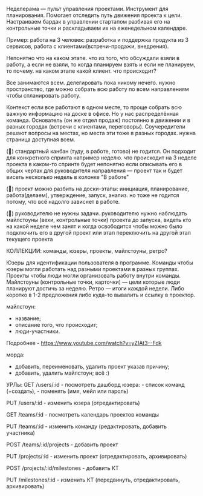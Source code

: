 Неделерама — пульт управления проектами.
Инструмент для планирования. Помогает отследить путь движения проекта к цели. Настраиваем бардак в управлении стартапом разбивая его на контрольные точки и раскладываем их на еженедельном календаре.

Пример:
работа на 3 человек: разработка и поддержка продукта из 3 сервисов, работа с клиентами(встречи-продажи, внедрения). 

Непонятно
что на каком этапе. что из того, что обсуждали взяли в работу, а если не взяли, то когда планируем взять и если не планируем, то почему. на каком этапе какой клиент. что происходит? 

Все занимаются всем. делегировать пока никому нечего. нужно пространство, где можно собрать всю работу по всем направлениям чтобы спланировать работу.

Контекст
если все работают в одном месте, то проще собрать всю важную информацию на доске в офисе. Но у нас распределённая команда. Основатель (он же отдел продаж) постоянно в движении и в разных городах (встречи с клиентами, переговоры). Соучередители решают вопросы на местах, но места эти тоже в разных городах. нужна страница доступная всем.


(😬) стандартный канбан (туду, в работе, готово) не годится. Он подходит для конкретного спринта например неделю. что происходит на 3 неделе проекта в каком-то спринте будет непонятно если описывать его в общих чертах для руководителя направления — проект так и будет висеть несколько недель в колонке "В работе"


(😬) проект можно разбить на доски-этапы: инициация, планирование, работа(делаем), утверждение, запуск, анализ. но тоже не годится потому, что всё надолго зависнет в работе.

(🤔) руководителю не нужны задачи. руководителю нужно наблюдать майлстоуны (вехи, контрольные точки) проекта до запуска, видеть кто на какой неделе чем занят и когда освободится чтобы можно было подключить его в другой проект или этап переключить на другой этап текущего проекта


КОЛЛЕКЦИИ: команды, юзеры, проекты, майлстоуны, ретро?

Юзеры для идентификации пользователя в программе.
Команды чтобы юзеры могли работать над разными проектами в разных группах.
Проекты чтобы люди могли организовать работу внутри команды.
Майлстоуны (контрольные точки, карточки) — цели которые люди планируют достичь за неделю.
Ретро — итоги каждой недели. Либо коротко в 1-2 предложения либо куда-то вывалить и ссылку в проектор.

майлстоун: 
- название;
- описание того, что происходит;
- люди-участники.


Подробнее - https://www.youtube.com/watch?v=yZIAt3--Fdk


морда:
- добавить, переименовать, удалить проект указав причину;
- добавить, удалить майлстоун;
всё :)

УРЛы:
GET /users/:id - посмотреть дашборд юзера: 
    - список команд (+создать), 
    - поменять (имя, мейл или пароль)

PUT /users/:id - изменить юзера (отредактировать)

GET /teams/:id - посмотреть календарь проектов команды

PUT /teams/:id - изменить команду (редактировать, добавить участника)

POST /teams/:id/projects - добавить проект

PUT /projects/:id - изменить проект (отредактировать, архивировать)

POST /projects/:id/milestones - добавить КТ

PUT /milestones/:id - изменить КТ (передвинуть, отредактировать, архивировать)





